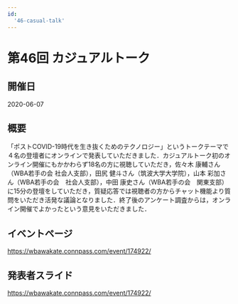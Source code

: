 ```yaml
---
id:
  '46-casual-talk'
---
```


# 第46回 カジュアルトーク

## 開催日
2020-06-07

## 概要
「ポストCOVID-19時代を生き抜くためのテクノロジー」というトークテーマで４名の登壇者にオンラインで発表していただきました．カジュアルトーク初のオンライン開催にもかかわらず18名の方に視聴していただき，佐々木 康輔さん（WBA若手の会 社会人支部），田尻 健斗さん（筑波大学大学院），山本 彩加さん（WBA若手の会　社会人支部），中田 康史さん（WBA若手の会　関東支部）に15分の登壇をしていただき，質疑応答では視聴者の方からチャット機能より質問をいただき活発な議論となりました．終了後のアンケート調査からは，オンライン開催でよかったという意見をいただきました．

## イベントページ
https://wbawakate.connpass.com/event/174922/

## 発表者スライド
https://wbawakate.connpass.com/event/174922/
